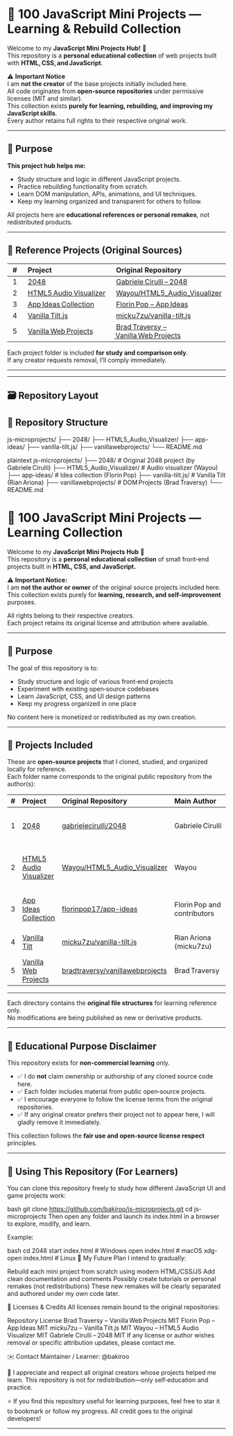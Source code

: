 # 🧠 100 JavaScript Mini Projects — Learning & Rebuild Collection

Welcome to my **JavaScript Mini Projects Hub!** 👋  
This repository is a **personal educational collection** of web projects built with **HTML, CSS, and JavaScript**.

⚠️ **Important Notice**  
I am **not the creator** of the base projects initially included here.  
All code originates from **open‑source repositories** under permissive licenses (MIT and similar).  
This collection exists **purely for learning, rebuilding, and improving my JavaScript skills**.  
Every author retains full rights to their respective original work.

---

## 🎯 Purpose

**This project hub helps me:**
- Study structure and logic in different JavaScript projects.  
- Practice rebuilding functionality from scratch.  
- Learn DOM manipulation, APIs, animations, and UI techniques.  
- Keep my learning organized and transparent for others to follow.

All projects here are **educational references or personal remakes**, not redistributed products.

---

## 📁 Reference Projects (Original Sources)

| # | Project | Original Repository | Main Author | License |
|:---:|:--------------------|:------------------------------------------|:------------------|:--------|
| 1 | [2048](./2048) | [Gabriele Cirulli – 2048](https://github.com/gabrielecirulli/2048) | Gabriele Cirulli | MIT |
| 2 | [HTML5 Audio Visualizer](./HTML5_Audio_Visualizer) | [Wayou/HTML5_Audio_Visualizer](https://github.com/Wayou/HTML5_Audio_Visualizer) | Wayou | MIT |
| 3 | [App Ideas Collection](./app-ideas) | [Florin Pop – App Ideas](https://github.com/florinpop17/app-ideas) | Florin Pop | MIT |
| 4 | [Vanilla Tilt.js](./vanilla-tilt.js) | [micku7zu/vanilla-tilt.js](https://github.com/micku7zu/vanilla-tilt.js) | Rian Ariona | MIT |
| 5 | [Vanilla Web Projects](./vanillawebprojects) | [Brad Traversy – Vanilla Web Projects](https://github.com/bradtraversy/vanillawebprojects) | Brad Traversy | MIT |

Each project folder is included **for study and comparison only**.  
If any creator requests removal, I’ll comply immediately.

---



---

## 🗃️ Repository Layout

## 🧭 Repository Structure
js-microprojects/
├── 2048/
├── HTML5_Audio_Visualizer/
├── app-ideas/
├── vanilla-tilt.js/
├── vanillawebprojects/
└── README.md


plaintext
js-microprojects/
├── 2048/                    # Original 2048 project (by Gabriele Cirulli)
├── HTML5_Audio_Visualizer/  # Audio visualizer (Wayou)
├── app-ideas/               # Idea collection (Florin Pop)
├── vanilla-tilt.js/         # Vanilla Tilt (Rian Ariona)
├── vanillawebprojects/      # DOM Projects (Brad Traversy)
└── README.md

# 🧠 100 JavaScript Mini Projects — Learning Collection

Welcome to my **JavaScript Mini Projects Hub** 👋  
This repository is a **personal educational collection** of small front‑end projects built in **HTML, CSS, and JavaScript.**  

⚠️ **Important Notice:**  
I am **not the author or owner** of the original source projects included here.  
This collection exists purely for **learning, research, and self‑improvement** purposes.  

All rights belong to their respective creators.  
Each project retains its original license and attribution where available.

---

## 🎯 Purpose

The goal of this repository is to:
- Study structure and logic of various front‑end projects  
- Experiment with existing open‑source codebases  
- Learn JavaScript, CSS, and UI design patterns  
- Keep my progress organized in one place  

No content here is monetized or redistributed as my own creation.

---

## 📂 Projects Included

These are **open‑source projects** that I cloned, studied, and organized locally for reference.  
Each folder name corresponds to the original public repository from the author(s):

| # | Project | Original Repository | Main Author | Note |
|:-:|:--------|:--------------------|:-------------|:------|
| 1 | [2048](./2048) | [gabrielecirulli/2048](https://github.com/gabrielecirulli/2048) | Gabriele Cirulli | Popular open‑source 2048 game clone |
| 2 | [HTML5 Audio Visualizer](./HTML5_Audio_Visualizer) | [Wayou/HTML5_Audio_Visualizer](https://github.com/Wayou/HTML5_Audio_Visualizer) | Wayou | Audio visualizer demo built with Web Audio API |
| 3 | [App Ideas Collection](./app-ideas) | [florinpop17/app-ideas](https://github.com/florinpop17/app-ideas) | Florin Pop and contributors | Open idea list for practicing front‑end skills |
| 4 | [Vanilla Tilt](./vanilla-tilt.js) | [micku7zu/vanilla-tilt.js](https://github.com/micku7zu/vanilla-tilt.js) | Rian Ariona (micku7zu) | Lightweight parallax tilt effect library |
| 5 | [Vanilla Web Projects](./vanillawebprojects) | [bradtraversy/vanillawebprojects](https://github.com/bradtraversy/vanillawebprojects) | Brad Traversy | JavaScript DOM practice projects |

---





Each directory contains the **original file structures** for learning reference only.  
No modifications are being published as new or derivative products.

---

## 📘 Educational Purpose Disclaimer

This repository exists for **non‑commercial learning** only.  

- ✅ I do **not** claim ownership or authorship of any cloned source code here.  
- ✅ Each folder includes material from public open‑source projects.  
- ✅ I encourage everyone to follow the license terms from the original repositories.  
- ✅ If any original creator prefers their project not to appear here, I will gladly remove it immediately.

This collection follows the **fair use and open‑source license respect** principles.

---

## 🚀 Using This Repository (For Learners)

You can clone this repository freely to study how different JavaScript UI and game projects work:

bash
git clone https://github.com/bakiroo/js-microprojects.git
cd js-microprojects
Then open any folder and launch its index.html in a browser to explore, modify, and learn.

Example:

bash
cd 2048
start index.html        # Windows
open index.html         # macOS
xdg-open index.html     # Linux
🧩 My Future Plan
I intend to gradually:

Rebuild each mini project from scratch using modern HTML/CSS/JS
Add clean documentation and comments
Possibly create tutorials or personal remakes (not redistributions)
These new remakes will be clearly separated and authored under my own code later.

📄 Licenses & Credits
All licenses remain bound to the original repositories:

Repository	License
Brad Traversy – Vanilla Web Projects	MIT
Florin Pop – App Ideas	MIT
micku7zu – Vanilla Tilt.js	MIT
Wayou – HTML5 Audio Visualizer	MIT
Gabriele Cirulli – 2048	MIT
If any license or author wishes removal or specific attribution updates, please contact me.

✉️ Contact
Maintainer / Learner: @bakiroo

💬 I appreciate and respect all original creators whose projects helped me learn.
This repository is not for redistribution—only self‑education and practice.

⭐ If you find this repository useful for learning purposes, feel free to star it to bookmark or follow my progress. All credit goes to the original developers!


---
